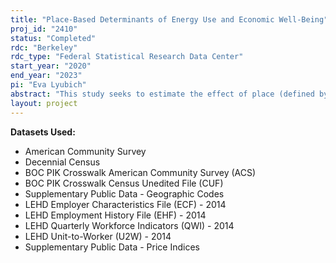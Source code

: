 ```yaml
---
title: "Place-Based Determinants of Energy Use and Economic Well-Being"
proj_id: "2410"
status: "Completed"
rdc: "Berkeley"
rdc_type: "Federal Statistical Research Data Center"
start_year: "2020"
end_year: "2023"
pi: "Eva Lyubich"
abstract: "This study seeks to estimate the effect of place (defined by the combination of built, natural, and social environment) on people's energy consumption, and then to use these estimates to assess the economic efficiency (maximization of the benefit-cost ratio) and economic incidence (the distribution of costs and benefits across demographic groups) of government-induced energy price variation. The focus of this study will be on the interaction between the carbon externality market failure and the public goods market failure. Acemoglu et al (2012, 2016) explore this interaction in the case of the global public goods failure of R&D under-provision and show that a carbon tax alone is not a cost-effective solution for reducing carbon emissions; however, the efficiency impacts of the interaction between local public goods and carbon externalities has not yet been studied."
layout: project
---
```


**Datasets Used:**

  - American Community Survey 
  - Decennial Census 
  - BOC PIK Crosswalk American Community Survey (ACS) 
  - BOC PIK Crosswalk Census Unedited File (CUF) 
  - Supplementary Public Data - Geographic Codes 
  - LEHD Employer Characteristics File (ECF) - 2014 
  - LEHD Employment History File (EHF) - 2014 
  - LEHD Quarterly Workforce Indicators (QWI) - 2014 
  - LEHD Unit-to-Worker (U2W) - 2014 
  - Supplementary Public Data - Price Indices 

